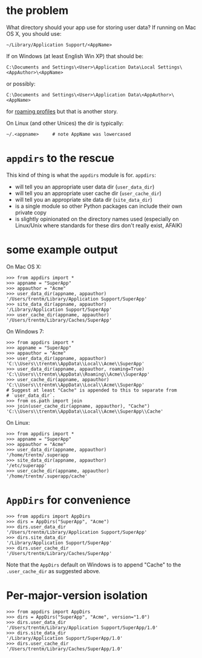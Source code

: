 # the problem

What directory should your app use for storing user data? If running on Mac OS X, you
should use:

    ~/Library/Application Support/<AppName>

If on Windows (at least English Win XP) that should be:

    C:\Documents and Settings\<User>\Application Data\Local Settings\<AppAuthor>\<AppName>

or possibly:

    C:\Documents and Settings\<User>\Application Data\<AppAuthor>\<AppName>

for [roaming profiles](http://bit.ly/9yl3b6) but that is another story.

On Linux (and other Unices) the dir is typically:

    ~/.<appname>     # note AppName was lowercased


# `appdirs` to the rescue

This kind of thing is what the `appdirs` module is for. `appdirs`:

- will tell you an appropriate user data dir (`user_data_dir`)
- will tell you an appropriate user cache dir (`user_cache_dir`)
- will tell you an appropriate site data dir (`site_data_dir`)
- is a single module so other Python packages can include their own private copy
- is slightly opinionated on the directory names used (especially on Linux/Unix
  where standards for these dirs don't really exist, AFAIK)

# some example output

On Mac OS X:

    >>> from appdirs import *
    >>> appname = "SuperApp"
    >>> appauthor = "Acme"
    >>> user_data_dir(appname, appauthor)
    '/Users/trentm/Library/Application Support/SuperApp'
    >>> site_data_dir(appname, appauthor)
    '/Library/Application Support/SuperApp'
    >>> user_cache_dir(appname, appauthor)
    '/Users/trentm/Library/Caches/SuperApp'

On Windows 7:

    >>> from appdirs import *
    >>> appname = "SuperApp"
    >>> appauthor = "Acme"
    >>> user_data_dir(appname, appauthor)
    'C:\\Users\\trentm\\AppData\\Local\\Acme\\SuperApp'
    >>> user_data_dir(appname, appauthor, roaming=True)
    'C:\\Users\\trentm\\AppData\\Roaming\\Acme\\SuperApp'
    >>> user_cache_dir(appname, appauthor)
    'C:\\Users\\trentm\\AppData\\Local\\Acme\\SuperApp'
    # Suggest at least "Cache" is appended to this to separate from
    # `user_data_dir`.
    >>> from os.path import join
    >>> join(user_cache_dir(appname, appauthor), "Cache")
    'C:\\Users\\trentm\\AppData\\Local\\Acme\\SuperApp\\Cache'

On Linux:

    >>> from appdirs import *
    >>> appname = "SuperApp"
    >>> appauthor = "Acme"
    >>> user_data_dir(appname, appauthor)
    '/home/trentm/.superapp
    >>> site_data_dir(appname, appauthor)
    '/etc/superapp'
    >>> user_cache_dir(appname, appauthor)
    '/home/trentm/.superapp/cache'


# `AppDirs` for convenience

    >>> from appdirs import AppDirs
    >>> dirs = AppDirs("SuperApp", "Acme")
    >>> dirs.user_data_dir
    '/Users/trentm/Library/Application Support/SuperApp'
    >>> dirs.site_data_dir
    '/Library/Application Support/SuperApp'
    >>> dirs.user_cache_dir
    '/Users/trentm/Library/Caches/SuperApp'

Note that the `AppDirs` default on Windows is to append "Cache" to the
`.user_cache_dir` as suggested above.

    
# Per-major-version isolation

    >>> from appdirs import AppDirs
    >>> dirs = AppDirs("SuperApp", "Acme", version="1.0")
    >>> dirs.user_data_dir
    '/Users/trentm/Library/Application Support/SuperApp/1.0'
    >>> dirs.site_data_dir
    '/Library/Application Support/SuperApp/1.0'
    >>> dirs.user_cache_dir
    '/Users/trentm/Library/Caches/SuperApp/1.0'

